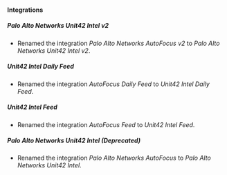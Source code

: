 
#### Integrations
##### Palo Alto Networks Unit42 Intel v2
- Renamed the integration *Palo Alto Networks AutoFocus v2* to *Palo Alto Networks Unit42 Intel v2*.
##### Unit42 Intel Daily Feed
- Renamed the integration *AutoFocus Daily Feed* to *Unit42 Intel Daily Feed*.
##### Unit42 Intel Feed
- Renamed the integration *AutoFocus Feed* to *Unit42 Intel Feed*.
##### Palo Alto Networks Unit42 Intel (Deprecated)
- Renamed the integration *Palo Alto Networks AutoFocus* to *Palo Alto Networks Unit42 Intel*.

